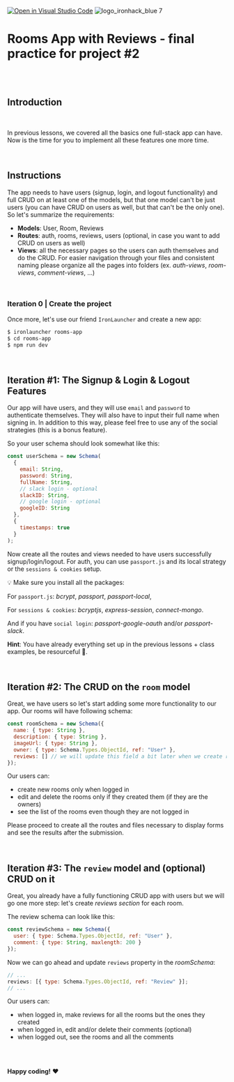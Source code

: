 [![Open in Visual Studio Code](https://classroom.github.com/assets/open-in-vscode-f059dc9a6f8d3a56e377f745f24479a46679e63a5d9fe6f495e02850cd0d8118.svg)](https://classroom.github.com/online_ide?assignment_repo_id=7058269&assignment_repo_type=AssignmentRepo)
![logo_ironhack_blue 7](https://user-images.githubusercontent.com/23629340/40541063-a07a0a8a-601a-11e8-91b5-2f13e4e6b441.png)

# Rooms App with Reviews - final practice for project #2

<br><br>

## Introduction

<br>

In previous lessons, we covered all the basics one full-stack app can have. Now is the time for you to implement all these features one more time.

<br>

## Instructions

The app needs to have users (signup, login, and logout functionality) and full CRUD on at least one of the models, but that one model can't be just users (you can have CRUD on users as well, but that can't be the only one). So let's summarize the requirements:

- **Models**: User, Room, Reviews
- **Routes**: auth, rooms, reviews, users (optional, in case you want to add CRUD on users as well)
- **Views**: all the necessary pages so the users can auth themselves and do the CRUD. For easier navigation through your files and consistent naming please organize all the pages into folders (ex. _auth-views_, _room-views_, _comment-views_, ...)

<br>

### Iteration 0 | Create the project

Once more, let's use our friend `IronLauncher` and create a new app:

```bash
$ ironlauncher rooms-app
$ cd rooms-app
$ npm run dev
```

<br>

## Iteration #1: The Signup & Login & Logout Features

Our app will have users, and they will use `email` and `password` to authenticate themselves. They will also have to input their full name when signing in. In addition to this way, please feel free to use any of the social strategies (this is a bonus feature).

So your user schema should look somewhat like this:

```js
const userSchema = new Schema(
  {
    email: String,
    password: String,
    fullName: String,
    // slack login - optional
    slackID: String,
    // google login - optional
    googleID: String
  },
  {
    timestamps: true
  }
);
```

Now create all the routes and views needed to have users successfully signup/login/logout. For auth, you can use `passport.js` and its local strategy or the `sessions & cookies` setup.

💡 Make sure you install all the packages:

For `passport.js`: _bcrypt_, _passport_, _passport-local_,

For `sessions & cookies`: _bcryptjs_, _express-session_, _connect-mongo_.

And if you have `social login`: _passport-google-oauth_ and/or _passport-slack_.

**Hint**: You have already everything set up in the previous lessons + class examples, be resourceful 🥳.

<br>

## Iteration #2: The CRUD on the `room` model

Great, we have users so let's start adding some more functionality to our app.
Our rooms will have following schema:

```js
const roomSchema = new Schema({
  name: { type: String },
  description: { type: String },
  imageUrl: { type: String },
  owner: { type: Schema.Types.ObjectId, ref: "User" },
  reviews: [] // we will update this field a bit later when we create review model
});
```

Our users can:

- create new rooms only when logged in
- edit and delete the rooms only if they created them (if they are the owners)
- see the list of the rooms even though they are not logged in

Please proceed to create all the routes and files necessary to display forms and see the results after the submission.

<br>

## Iteration #3: The `review` model and (optional) CRUD on it

Great, you already have a fully functioning CRUD app with users but we will go one more step: let's create _reviews section_ for each room.

The review schema can look like this:

```js
const reviewSchema = new Schema({
  user: { type: Schema.Types.ObjectId, ref: "User" },
  comment: { type: String, maxlength: 200 }
});
```

Now we can go ahead and update `reviews` property in the _roomSchema_:

```js
// ...
reviews: [{ type: Schema.Types.ObjectId, ref: "Review" }];
// ...
```

Our users can:

- when logged in, make reviews for all the rooms but the ones they created
- when logged in, edit and/or delete their comments (optional)
- when logged out, see the rooms and all the comments

<br><br>

**Happy coding!** :heart:
